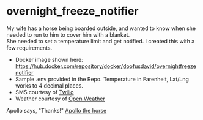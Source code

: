 # overnight_freeze_notifier

My wife has a horse being boarded outside, and wanted to know when she needed to run to him to cover him with a blanket.  
She needed to set a temperature limit and get notified.  I created this with a few requirements.

- Docker image shown here: https://hub.docker.com/repository/docker/doofusdavid/overnightfreezenotifier
- Sample .env provided in the Repo.  Temperature in Farenheit, Lat/Lng works to 4 decimal places.
- SMS courtesy of [Twilio](https://www.twilio.com/)
- Weather courtesy of [Open Weather](https://openweathermap.org/)

Apollo says, "Thanks!"
[Apollo the horse](/img/Apollo.jpeg)
